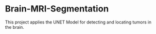 # Brain-MRI-Segmentation
This project applies the UNET Model for detecting and locating tumors in the brain. 
